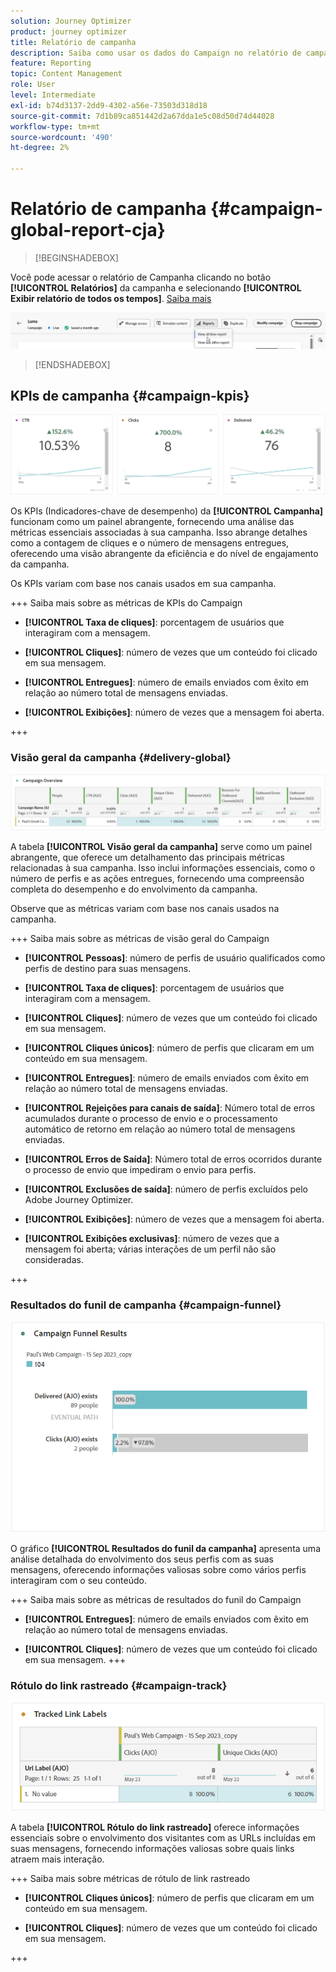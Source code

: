 ```yaml
---
solution: Journey Optimizer
product: journey optimizer
title: Relatório de campanha
description: Saiba como usar os dados do Campaign no relatório de campanha
feature: Reporting
topic: Content Management
role: User
level: Intermediate
exl-id: b74d3137-2dd9-4302-a56e-73503d318d18
source-git-commit: 7d1b89ca851442d2a67dda1e5c08d50d74d44028
workflow-type: tm+mt
source-wordcount: '490'
ht-degree: 2%

---
```


# Relatório de campanha {#campaign-global-report-cja}

>[!BEGINSHADEBOX]

Você pode acessar o relatório de Campanha clicando no botão **[!UICONTROL Relatórios]** da campanha e selecionando **[!UICONTROL Exibir relatório de todos os tempos]**. [Saiba mais](report-gs-cja.md)

![](assets/report-access.png)

>[!ENDSHADEBOX]

## KPIs de campanha {#campaign-kpis}

![](assets/cja-email-kpis.png)

Os KPIs (Indicadores-chave de desempenho) da **[!UICONTROL Campanha]** funcionam como um painel abrangente, fornecendo uma análise das métricas essenciais associadas à sua campanha. Isso abrange detalhes como a contagem de cliques e o número de mensagens entregues, oferecendo uma visão abrangente da eficiência e do nível de engajamento da campanha.

Os KPIs variam com base nos canais usados em sua campanha.

+++ Saiba mais sobre as métricas de KPIs do Campaign

* **[!UICONTROL Taxa de cliques]**: porcentagem de usuários que interagiram com a mensagem.

* **[!UICONTROL Cliques]**: número de vezes que um conteúdo foi clicado em sua mensagem.

* **[!UICONTROL Entregues]**: número de emails enviados com êxito em relação ao número total de mensagens enviadas.

* **[!UICONTROL Exibições]**: número de vezes que a mensagem foi aberta.

+++

### Visão geral da campanha {#delivery-global}

![](assets/cja-campaign-overview.png)

A tabela **[!UICONTROL Visão geral da campanha]** serve como um painel abrangente, que oferece um detalhamento das principais métricas relacionadas à sua campanha. Isso inclui informações essenciais, como o número de perfis e as ações entregues, fornecendo uma compreensão completa do desempenho e do envolvimento da campanha.

Observe que as métricas variam com base nos canais usados na campanha.

+++ Saiba mais sobre as métricas de visão geral do Campaign

* **[!UICONTROL Pessoas]**: número de perfis de usuário qualificados como perfis de destino para suas mensagens.

* **[!UICONTROL Taxa de cliques]**: porcentagem de usuários que interagiram com a mensagem.

* **[!UICONTROL Cliques]**: número de vezes que um conteúdo foi clicado em sua mensagem.

* **[!UICONTROL Cliques únicos]**: número de perfis que clicaram em um conteúdo em sua mensagem.

* **[!UICONTROL Entregues]**: número de emails enviados com êxito em relação ao número total de mensagens enviadas.

* **[!UICONTROL Rejeições para canais de saída]**: Número total de erros acumulados durante o processo de envio e o processamento automático de retorno em relação ao número total de mensagens enviadas.

* **[!UICONTROL Erros de Saída]**: Número total de erros ocorridos durante o processo de envio que impediram o envio para perfis.

* **[!UICONTROL Exclusões de saída]**: número de perfis excluídos pelo Adobe Journey Optimizer.

* **[!UICONTROL Exibições]**: número de vezes que a mensagem foi aberta.

* **[!UICONTROL Exibições exclusivas]**: número de vezes que a mensagem foi aberta; várias interações de um perfil não são consideradas.

+++

### Resultados do funil de campanha {#campaign-funnel}

![](assets/cja-campaign-funnel.png)

O gráfico **[!UICONTROL Resultados do funil da campanha]** apresenta uma análise detalhada do envolvimento dos seus perfis com as suas mensagens, oferecendo informações valiosas sobre como vários perfis interagiram com o seu conteúdo.

+++ Saiba mais sobre as métricas de resultados do funil do Campaign

* **[!UICONTROL Entregues]**: número de emails enviados com êxito em relação ao número total de mensagens enviadas.

* **[!UICONTROL Cliques]**: número de vezes que um conteúdo foi clicado em sua mensagem.
+++

### Rótulo do link rastreado {#campaign-track}

![](assets/cja-campaign-tracked-link.png)

A tabela **[!UICONTROL Rótulo do link rastreado]** oferece informações essenciais sobre o envolvimento dos visitantes com as URLs incluídas em suas mensagens, fornecendo informações valiosas sobre quais links atraem mais interação.

+++ Saiba mais sobre métricas de rótulo de link rastreado

* **[!UICONTROL Cliques únicos]**: número de perfis que clicaram em um conteúdo em sua mensagem.

* **[!UICONTROL Cliques]**: número de vezes que um conteúdo foi clicado em sua mensagem.

+++
